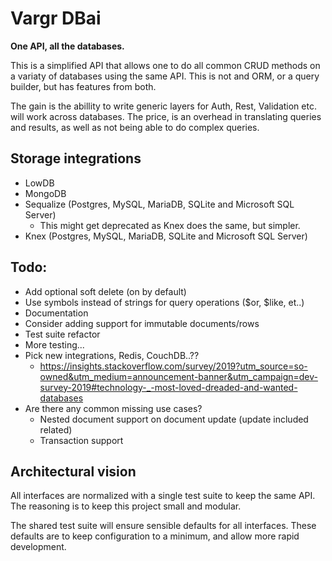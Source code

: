 # Vargr DBai

**One API, all the databases.**

This is a simplified API that allows one to do all common CRUD methods on a variaty of databases using the same API.
This is not and ORM, or a query builder, but has features from both.

The gain is the abillity to write generic layers for Auth, Rest, Validation etc. will work across databases.
The price, is an overhead in translating queries and results, as well as not being able to do complex queries.

## Storage integrations
* LowDB
* MongoDB
* Sequalize (Postgres, MySQL, MariaDB, SQLite and Microsoft SQL Server)
  - This might get deprecated as Knex does the same, but simpler.
* Knex (Postgres, MySQL, MariaDB, SQLite and Microsoft SQL Server)

## Todo:
* Add optional soft delete (on by default)
* Use symbols instead of strings for query operations ($or, $like, et..)
* Documentation
* Consider adding support for immutable documents/rows
* Test suite refactor
* More testing...
* Pick new integrations, Redis, CouchDB..??
   * https://insights.stackoverflow.com/survey/2019?utm_source=so-owned&utm_medium=announcement-banner&utm_campaign=dev-survey-2019#technology-_-most-loved-dreaded-and-wanted-databases
* Are there any common missing use cases?
    * Nested document support on document update (update included related)
    * Transaction support

## Architectural vision

All interfaces are normalized with a single test suite to keep the same API.
The reasoning is to keep this project small and modular.

The shared test suite will ensure sensible defaults for all interfaces.
These defaults are to keep configuration to a minimum, and allow more rapid development.

